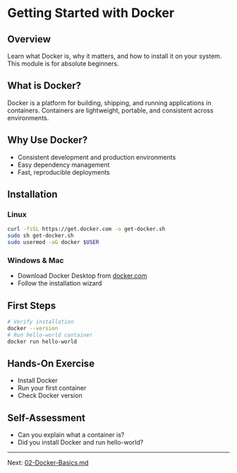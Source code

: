 # Getting Started with Docker

## Overview
Learn what Docker is, why it matters, and how to install it on your system. This module is for absolute beginners.

## What is Docker?
Docker is a platform for building, shipping, and running applications in containers. Containers are lightweight, portable, and consistent across environments.

## Why Use Docker?
- Consistent development and production environments
- Easy dependency management
- Fast, reproducible deployments

## Installation
### Linux
```bash
curl -fsSL https://get.docker.com -o get-docker.sh
sudo sh get-docker.sh
sudo usermod -aG docker $USER
```
### Windows & Mac
- Download Docker Desktop from [docker.com](https://www.docker.com/products/docker-desktop)
- Follow the installation wizard

## First Steps
```bash
# Verify installation
docker --version
# Run hello-world container
docker run hello-world
```

## Hands-On Exercise
- Install Docker
- Run your first container
- Check Docker version

## Self-Assessment
- Can you explain what a container is?
- Did you install Docker and run hello-world?

---
Next: [02-Docker-Basics.md](02-Docker-Basics.md)
